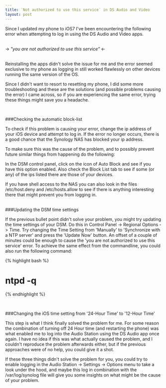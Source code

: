 ```yaml
---
title: `Not authorized to use this service` in DS Audio and Video 
layout: post
---
```

Since I updated my phone to iOS7 I've been encountering the following error when attempting to log in using the DS Audio and Video apps.
<br>
<br>

-> _"you are not authorized to use this service"_ <-

<br>
Reinstalling the apps didn't solve the issue for me and the error seemed exclusive to my phone as logging in still worked flawlessly on other devices running the same version of the OS.    

Since I didn't want to resort to resetting my phone, I did some more troubleshooting and these are the solutions (and possible problems causing the error) I came across, so if you are experiencing the same error, trying these things might save you a headache.	

<br>

###Checking the automatic block-list	

To check if this problem is causing your error, change the ip address of your iOS device and attempt to log in. If the error no longer occurs, there is a good chance that the Synology NAS has blocked your ip address. 

To make sure this was the cause of the problem, and to possibly prevent future similar things from happening do the following:


In the DSM control panel, click on the icon of Auto Block and see if you have this option enabled. Also check the Block List tab to see if some (or any) of the ips listed there are those of your devices. 

If you have shell access to the NAS you can also look in the files /etc/host.deny and /etc/hosts.allow to see if there is anything interesting there that might prevent you from logging in. 
<br><br>

###Updating the DSM time settings   

If the previous bullet point didn't solve your problem, you might try updating the time settings of your DSM. Do this in Control Panel -> Regional Options -> Time. Try changing the Time Setting from 'Manually' to 'Synchronize with a NTP server' and press the 'Update Now' button. An offset of a couple of minutes could be enough to cause the 'you are not authorized to use this service' error. To achieve the same effect from the commandline, you could also run the following command: 		

{% highlight bash %}
# ntpd -q
{% endhighlight %}   

<br>

###Changing the iOS time setting from '24-Hour Time' to '12-Hour Time'   

This step is what I think finally solved the problem for me. For some reason the combination of turning off 24 Hour time (and restarting the phone) was what enabled me to log into the Audio Station using the DS Audio app once again. I have no idea if this was what actually caused the problem, and I couldn't reproduce the problem afterwards either, but if the previous approaches were of no help, you could give it a shot. 

If these three things didn't solve the problem for you, you could try to enable logging in the Audio Station -> Settings -> Options menu to take a look under the hood, and maybe this log in combination with the /var/log/synolog file will give you some insights on what might be the cause of your problem. 
